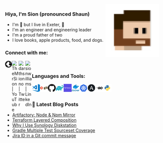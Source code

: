 <img align="right" src="https://github.com/willis7/willis7/blob/master/pixel_avatar.png" alt="It me" width=175px height=175px />

### Hiya, I'm Sion (pronounced Shaun)

* I'm 🏴󠁧󠁢󠁷󠁬󠁳󠁿 but I live in Exeter, 🏴󠁧󠁢󠁥󠁮󠁧󠁿
* I'm an engineer and engineering leader
* I'm a proud father of two
* I love books, apple products, food, and dogs.

### Connect with me:

[<img align="left" alt="sionwilliams.com" width="22px" src="https://raw.githubusercontent.com/iconic/open-iconic/master/svg/globe.svg" />][website]
[<img align="left" alt="TheMrSion | YouTube" width="22px" src="https://cdn.jsdelivr.net/npm/simple-icons@v3/icons/youtube.svg" />][youtube]
[<img align="left" alt="darthsionno | Twitter" width="22px" src="https://cdn.jsdelivr.net/npm/simple-icons@v3/icons/twitter.svg" />][twitter]
[<img align="left" alt="sionwilliams | LinkedIn" width="22px" src="https://cdn.jsdelivr.net/npm/simple-icons@v3/icons/linkedin.svg" />][linkedin]

<br />

### Languages and Tools:

[<img align="left" alt="Visual Studio Code" width="26px" src="https://raw.githubusercontent.com/github/explore/80688e429a7d4ef2fca1e82350fe8e3517d3494d/topics/visual-studio-code/visual-studio-code.png" />][vscode_home]
[<img align="left" alt="Git" width="26px" src="https://raw.githubusercontent.com/github/explore/80688e429a7d4ef2fca1e82350fe8e3517d3494d/topics/git/git.png" />][git_home]
[<img align="left" alt="GitHub" width="26px" src="https://raw.githubusercontent.com/github/explore/78df643247d429f6cc873026c0622819ad797942/topics/github/github.png" />][github_home]
[<img align="left" alt="Gradle" width="26px" src="https://raw.githubusercontent.com/github/explore/59009b1589a883459c0ae19044e3e7e3ec0c4e0a/topics/gradle/gradle.png" />][gradle_home]
[<img align="left" alt="Terraform" width="26px" src="https://raw.githubusercontent.com/github/explore/80688e429a7d4ef2fca1e82350fe8e3517d3494d/topics/terraform/terraform.png" />][tf_home]
[<img align="left" alt="Docker" width="26px" src="https://raw.githubusercontent.com/github/explore/80688e429a7d4ef2fca1e82350fe8e3517d3494d/topics/docker/docker.png" />][docker_home]
[<img align="left" alt="Kubernetes" width="26px" src="https://raw.githubusercontent.com/github/explore/80688e429a7d4ef2fca1e82350fe8e3517d3494d/topics/kubernetes/kubernetes.png" />][k8_home]
[<img align="left" alt="Ansible" width="26px" src="https://raw.githubusercontent.com/github/explore/80688e429a7d4ef2fca1e82350fe8e3517d3494d/topics/ansible/ansible.png" />][ansible_home]
[<img align="left" alt="Golang" width="26px" src="https://raw.githubusercontent.com/github/explore/80688e429a7d4ef2fca1e82350fe8e3517d3494d/topics/go/go.png" />][go_home]
[<img align="left" alt="Python" width="26px" src="https://raw.githubusercontent.com/github/explore/80688e429a7d4ef2fca1e82350fe8e3517d3494d/topics/python/python.png" />][py_home]

<br />
<br />

### 📕 Latest Blog Posts
<!-- BLOG-POST-LIST:START -->
- [Artifactory: Node & Npm Mirror](https://sionwilliams.com/posts/2020-12-09-node-n-npm-mirror/)
- [Terraform Layered Composition](https://sionwilliams.com/posts/2020-10-29-terraform-layered-composition/)
- [Why I Use Synology Diskstation](https://sionwilliams.com/posts/2020-10-21-why-i-use-synology/)
- [Gradle Multiple Test Sourceset Coverage](https://sionwilliams.com/posts/2020-10-01-gradle-multiple-test-sourceset-coverage/)
- [Jira ID in a Git commit message](https://sionwilliams.com/posts/2020-07-20-jiraid-in-a-git-commit/)
<!-- BLOG-POST-LIST:END -->

[website]: https://sionwilliams.com
[twitter]: https://twitter.com/darthsionno
[youtube]: https://youtube.com/themrsion
[linkedin]: https://linkedin.com/in/sionwilliams
[vscode_home]: https://code.visualstudio.com/
[git_home]: https://git-scm.com
[github_home]: https://github.com/
[gradle_home]: https://gradle.org
[tf_home]: https://www.terraform.io
[docker_home]: https://www.docker.com
[k8_home]: https://kubernetes.io
[ansible_home]: https://www.ansible.com
[go_home]: https://golang.org
[py_home]: https://www.python.org
